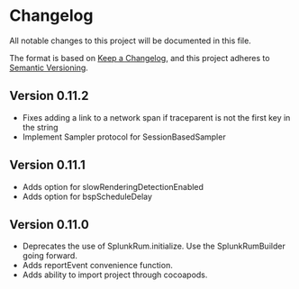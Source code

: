 # Changelog

All notable changes to this project will be documented in this file.

The format is based on [Keep a Changelog](https://keepachangelog.com/en/1.1.0/), and this project
adheres to [Semantic Versioning](https://semver.org/spec/v2.0.0.html).

## Version 0.11.2
* Fixes adding a link to a network span if traceparent is not the first key in the string
* Implement Sampler protocol for SessionBasedSampler

## Version 0.11.1
* Adds option for slowRenderingDetectionEnabled
* Adds option for bspScheduleDelay

## Version 0.11.0

* Deprecates the use of SplunkRum.initialize.  Use the SplunkRumBuilder going forward.
* Adds reportEvent convenience function.
* Adds ability to import project through cocoapods.
